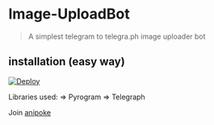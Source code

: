 # Image-UploadBot

> A simplest telegram to telegra.ph image uploader bot

## installation (easy way)

[![Deploy](https://www.herokucdn.com/deploy/button.svg)](https://heroku.com/deploy?template=https://github.com/HiriNath/telegra.ph)

Libraries used: => Pyrogram => Telegraph

Join [anipoke](@Ani_Poke)

